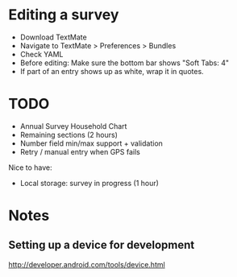 # Editing a survey

* Download TextMate
* Navigate to TextMate > Preferences > Bundles
* Check YAML
* Before editing: Make sure the bottom bar shows "Soft Tabs: 4"
* If part of an entry shows up as white, wrap it in quotes.


# TODO

* Annual Survey Household Chart
* Remaining sections (2 hours)
* Number field min/max support + validation
* Retry / manual entry when GPS fails

Nice to have:

* Local storage: survey in progress (1 hour)


# Notes

## Setting up a device for development

http://developer.android.com/tools/device.html

